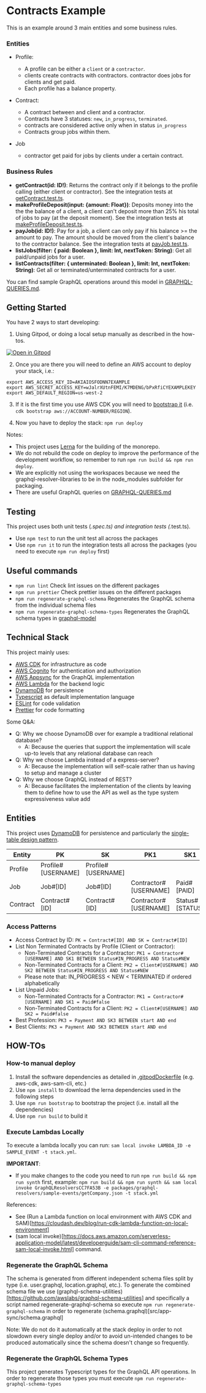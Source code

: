 # Contracts Example

This is an example around 3 main entities and some business rules.

### Entities
* Profile:
  * A profile can be either a `client` or a `contractor`.
  * clients create contracts with contractors. contractor does jobs for clients and get paid.
  * Each profile has a balance property.

* Contract:
  * A contract between and client and a contractor.
  * Contracts have 3 statuses: `new`, `in_progress`, `terminated`.
  * contracts are considered active only when in status `in_progress`
  * Contracts group jobs within them.

* Job
  * contractor get paid for jobs by clients under a certain contract.

### Business Rules
* **getContract(id: ID!)**: Returns the contract only if it belongs to the profile calling (either client or contractor). See the integration tests at [getContract.test.ts](packages/graphql-resolvers/src/resolvers/getContract.test.ts).
* **makeProfileDeposit(input: {amount: Float})**: Deposits money into the the the balance of a client, a client can't deposit more than 25% his total of jobs to pay (at the deposit moment). See the integration tests at [makeProfileDeposit.test.ts](packages/graphql-resolvers/src/resolvers/makeProfileDeposit.test.ts).
* **payJob(id: ID!)**: Pay for a job, a client can only pay if his balance >= the amount to pay. The amount should be moved from the client's balance to the contractor balance. See the integration tests at [payJob.test.ts](packages/graphql-resolvers/src/resolvers/payJob.test.ts).
* **listJobs(filter: { paid: Boolean }, limit: Int, nextToken: String)**: Get all paid/unpaid jobs for a user.
* **listContracts(filter: { unterminated: Boolean }, limit: Int, nextToken: String)**: Get all or terminated/unterminated contracts for a user.

You can find sample GraphQL operations around this model in [GRAPHQL-QUERIES.md](GRAPHQL-QUERIES.md).

## Getting Started

You have 2 ways to start developing:

1. Using Gitpod, or doing a local setup manually as described in the how-tos.

[![Open in Gitpod](https://gitpod.io/button/open-in-gitpod.svg)](https://gitpod.io/#git@github.com:ignaciolarranaga/contracts-example.git)

2. Once you are there you will need to define an AWS account to deploy your stack, i.e.:
```
export AWS_ACCESS_KEY_ID=AKIAIOSFODNN7EXAMPLE
export AWS_SECRET_ACCESS_KEY=wJalrXUtnFEMI/K7MDENG/bPxRfiCYEXAMPLEKEY
export AWS_DEFAULT_REGION=us-west-2
```

3. If it is the first time you use AWS CDK you will need to [bootstrap it](https://docs.aws.amazon.com/cdk/v2/guide/getting_started.html#getting_started_bootstrap) (i.e. `cdk bootstrap aws://ACCOUNT-NUMBER/REGION`).

4. Now you have to deploy the stack: `npm run deploy`

Notes:
* This project uses [Lerna](https://lerna.js.org/) for the building of the monorepo.
* We do not rebuild the code on deploy to improve the performance of the development workflow, so remember to run `npm run build && npm run deploy`.
* We are explicitly not using the workspaces because we need the graphql-resolver-libraries to be in the node_modules subfolder for packaging.
* There are useful GraphQL queries on [GRAPHQL-QUERIES.md](GRAPHQL-QUERIES.md)

## Testing

This project uses both unit tests (*.spec.ts) and integration tests (*.test.ts).
* Use `npm test` to run the unit test all across the packages
* Use `npm run it` to run the integration tests all across the packages (you need to execute `npm run deploy` first)

## Useful commands

* `npm run lint` Check lint issues on the different packages
* `npm run prettier` Check prettier issues on the different packages
* `npm run regenerate-graphql-schema` Regenerates the GraphQL schema from the individual schema files
* `npm run regenerate-graphql-schema-types` Regenerates the GraphQL schema types in [graphql-model](packages/graphql-model/)

## Technical Stack

This project mainly uses:
* [AWS CDK](https://aws.amazon.com/es/cdk/) for infrastructure as code
* [AWS Cognito](https://aws.amazon.com/es/cognito/) for authentication and authorization
* [AWS Appsync](https://aws.amazon.com/es/appsync/) for the GraphQL implementation
* [AWS Lambda](https://aws.amazon.com/es/lambda/) for the backend logic
* [DynamoDB](https://aws.amazon.com/es/dynamodb/) for persistence
* [Typescript](https://www.typescriptlang.org/) as default implementation language
* [ESLint](https://typescript-eslint.io/) for code validation
* [Prettier](https://prettier.io/) for code formatting

Some Q&A:
* Q: Why we choose DynamoDB over for example a traditional relational database?
  * A: Because the queries that support the implementation will scale up-to levels that any relational database can reach
* Q: Why we choose Lambda instead of a express-server?
  * A: Because the implementation will self-scale rather than us having to setup and manage a cluster
* Q: Why we choose GraphQL instead of REST?
  * A: Because facilitates the implementation of the clients by leaving them to define how to use the API as well as the type system expressiveness value add

## Entities

This project uses [DynamoDB](https://aws.amazon.com/es/dynamodb/) for persistence and particularly the [single-table design pattern](https://aws.amazon.com/es/blogs/compute/creating-a-single-table-design-with-amazon-dynamodb/).

| Entity   | PK                 | SK                 | PK1                   | SK1             | PK2               | SK2             | PK3     | SK3    |
|----------|--------------------|--------------------|-----------------------|-----------------|-------------------|-----------------|---------|--------|
| Profile  | Profile#[USERNAME] | Profile#[USERNAME] |                       |                 |                   |                 |         |        |
| Job      | Job#[ID]           | Job#[ID]           | Contractor#[USERNAME] | Paid#[PAID]     | Client#[USERNAME] | Paid#[PAID]     | Payment | [DATE] |
| Contract | Contract#[ID]      | Contract#[ID]      | Contractor#[USERNAME] | Status#[STATUS] | Client#[USERNAME] | Status#[STATUS] |         |        |

### Access Patterns

* Access Contract by ID: `PK = Contract#[ID] AND SK = Contract#[ID]`
* List Non Terminated Contracts by Profile (Client or Contractor):
  * Non-Terminated Contracts for a Contractor: `PK1 = Contractor#[USERNAME] AND SK1 BETWEEN Status#IN_PROGRESS AND Status#NEW`
  * Non-Terminated Contracts for a Client: `PK2 = Client#[USERNAME] AND SK2 BETWEEN Status#IN_PROGRESS AND Status#NEW`
  * Please note that: IN_PROGRESS < NEW < TERMINATED if ordered alphabetically
* List Unpaid Jobs:
  * Non-Terminated Contracts for a Contractor: `PK1 = Contractor#[USERNAME] AND SK1 = Paid#false`
  * Non-Terminated Contracts for a Client: `PK2 = Client#[USERNAME] AND SK2 = Paid#false`
* Best Profession: `PK3 = Payment AND SK3 BETWEEN start AND end`
* Best Clients: `PK3 = Payment AND SK3 BETWEEN start AND end`

## HOW-TOs

### How-to manual deploy

1. Install the software dependencies as detailed in [.gitpodDockerfile](.gitpodDockerfile) (e.g. aws-cdk, aws-sam-cli, etc.)
2. Use `npm install` to download the lerna dependencies used in the following steps
3. Use `npm run bootstrap` to bootstrap the project (i.e. install all the dependencies)
4. Use `npm run build` to build it

### Execute Lambdas Locally
To execute a lambda locally you can run: `sam local invoke LAMBDA_ID -e SAMPLE_EVENT -t stack.yml`.

**IMPORTANT**:
* If you make changes to the code you need to run `npm run build && npm run synth` first, example: `npm run build && npm run synth && sam local invoke GraphQLResolversCC7FA53B -e packages/graphql-resolvers/sample-events/getCompany.json -t stack.yml`

References:
* See (Run a Lambda function on local environment with AWS CDK and SAM)[https://cloudash.dev/blog/run-cdk-lambda-function-on-local-environment]
* (sam local invoke)[https://docs.aws.amazon.com/serverless-application-model/latest/developerguide/sam-cli-command-reference-sam-local-invoke.html] command.

### Regenerate the GraphQL Schema

The schema is generated from different independent schema files split by type (i.e. user.graphql, location.graphql, etc.).
To generate the combined schema file we use (graphql-schema-utilities)[https://github.com/awslabs/graphql-schema-utilities] and
specifically a script named regenerate-graphql-schema so execute `npm run regenerate-graphql-schema` in order to regenerate
(schema.graphql)[src/app-sync/schema.graphql]

Note: We do not do it automatically at the stack deploy in order to not slowdown every single deploy and/or to avoid un-intended
changes to be produced automatically since the schema doesn't change so frequently.

### Regenerate the GraphQL Schema Types

This project generates Typescript types for the GraphQL API operations. In order to regenerate those types you must execute `npm run regenerate-graphql-schema-types`
